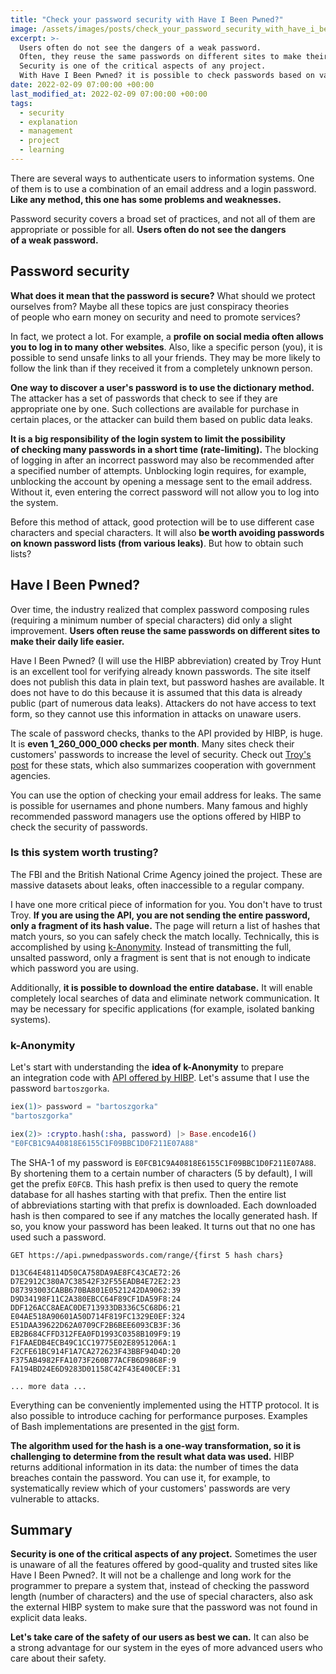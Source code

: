 ```yaml
---
title: "Check your password security with Have I Been Pwned?"
image: /assets/images/posts/check_your_password_security_with_have_i_been_pwned.png
excerpt: >-
  Users often do not see the dangers of a weak password.
  Often, they reuse the same passwords on different sites to make their daily lives easier.
  Security is one of the critical aspects of any project.
  With Have I Been Pwned? it is possible to check passwords based on various leaks.
date: 2022-02-09 07:00:00 +00:00
last_modified_at: 2022-02-09 07:00:00 +00:00
tags:
  - security
  - explanation
  - management
  - project
  - learning
---
```


  There are several ways to authenticate users to information systems.
  One of them is to use a combination of an email address and a login password.
  **Like any method, this one has some problems and weaknesses.**

  Password security covers a broad set of practices, and not all of them are appropriate or possible for all.
  **Users often do not see the dangers of a weak password.**

## Password security

  **What does it mean that the password is secure?**
  What should we protect ourselves from?
  Maybe all these topics are just conspiracy theories of people who earn money on security and need to promote services?

  In fact, we protect a lot.
  For example, a **profile on social media often allows you to log in to many other websites**.
  Also, like a specific person (you), it is possible to send unsafe links to all your friends.
  They may be more likely to follow the link than if they received it from a completely unknown person.

  **One way to discover a user's password is to use the dictionary method.**
  The attacker has a set of passwords that check to see if they are appropriate one by one.
  Such collections are available for purchase in certain places, or the attacker can build them based on public data leaks.

  **It is a big responsibility of the login system to limit the possibility of checking many passwords in a short time (rate-limiting).**
  The blocking of logging in after an incorrect password may also be recommended after a specified number of attempts.
  Unblocking login requires, for example, unblocking the account by opening a message sent to the email address.
  Without it, even entering the correct password will not allow you to log into the system.

  Before this method of attack, good protection will be to use different case characters and special characters.
  It will also **be worth avoiding passwords on known password lists (from various leaks)**.
  But how to obtain such lists?

## Have I Been Pwned?

  Over time, the industry realized that complex password composing rules (requiring a minimum number of special characters) did only a slight improvement.
  **Users often reuse the same passwords on different sites to make their daily life easier.**

  Have I Been Pwned? (I will use the HIBP abbreviation) created by Troy Hunt is an excellent tool for verifying already known passwords.
  The site itself does not publish this data in plain text, but password hashes are available.
  It does not have to do this because it is assumed that this data is already public (part of numerous data leaks).
  Attackers do not have access to text form, so they cannot use this information in attacks on unaware users.

  The scale of password checks, thanks to the API provided by HIBP, is huge.
  It is **even 1_260_000_000 checks per month**.
  Many sites check their customers' passwords to increase the level of security.
  Check out [Troy's post](https://www.troyhunt.com/open-source-pwned-passwords-with-fbi-feed-and-225m-new-nca-passwords-is-now-live/) for these stats, which also summarizes cooperation with government agencies.

  You can use the option of checking your email address for leaks.
  The same is possible for usernames and phone numbers.
  Many famous and highly recommended password managers use the options offered by HIBP to check the security of passwords.

### Is this system worth trusting?

  The FBI and the British National Crime Agency joined the project.
  These are massive datasets about leaks, often inaccessible to a regular company.

  I have one more critical piece of information for you.
  You don't have to trust Troy.
  **If you are using the API, you are not sending the entire password, only a fragment of its hash value.**
  The page will return a list of hashes that match yours, so you can safely check the match locally.
  Technically, this is accomplished by using [k-Anonymity](https://blog.cloudflare.com/validating-leaked-passwords-with-k-anonymity/).
  Instead of transmitting the full, unsalted password, only a fragment is sent that is not enough to indicate which password you are using.

  Additionally, **it is possible to download the entire database.**
  It will enable completely local searches of data and eliminate network communication.
  It may be necessary for specific applications (for example, isolated banking systems).

### k-Anonymity

  Let's start with understanding the **idea of k-Anonymity** to prepare an integration code with [API offered by HIBP](https://haveibeenpwned.com/API/v3#SearchingPwnedPasswordsByRange).
  Let's assume that I use the password `bartoszgorka`.

  ```elixir
  iex(1)> password = "bartoszgorka"
  "bartoszgorka"

  iex(2)> :crypto.hash(:sha, password) |> Base.encode16()
  "E0FCB1C9A40818E6155C1F09BBC1D0F211E07A88"
  ```

  The SHA-1 of my password is `E0FCB1C9A40818E6155C1F09BBC1D0F211E07A88`.
  By shortening them to a certain number of characters (5 by default), I will get the prefix `E0FCB`.
  This hash prefix is then used to query the remote database for all hashes starting with that prefix.
  Then the entire list of abbreviations starting with that prefix is downloaded.
  Each downloaded hash is then compared to see if any matches the locally generated hash.
  If so, you know your password has been leaked.
  It turns out that no one has used such a password.

  ```
  GET https://api.pwnedpasswords.com/range/{first 5 hash chars}

  D13C64E48114D50CA758DA9AE8FC43CAE72:26
  D7E2912C380A7C38542F32F55EADB4E72E2:23
  D87393003CABB670BA801E0521242DA9062:39
  D9D34198F11C2A380EBCC64F89CF1DA59F8:24
  DDF126ACC8AEAC0DE713933DB336C5C68D6:21
  E04AE518A90601A50D714F819FC1329E0EF:324
  E51DAA39622D62A0709CF2B6BEE6093CB3F:36
  EB2B684CFFD312FEA0FD1993C0358B109F9:19
  F1FAAEDB4ECB49C1CC19775E02E8951206A:1
  F2CFE61BC914F1A7CA272623F43BBF94D4D:20
  F375AB4982FFA1073F260B77ACFB6D9868F:9
  FA194BD24E6D9283D01158C42F43E400CEF:31

  ... more data ...
  ```

  Everything can be conveniently implemented using the HTTP protocol.
  It is also possible to introduce caching for performance purposes.
  Examples of Bash implementations are presented in the [gist](https://gist.github.com/IcyApril/56c3fdacb3a640f37c245e5813b98b99) form.

  **The algorithm used for the hash is a one-way transformation, so it is challenging to determine from the result what data was used.**
  HIBP returns additional information in its data: the number of times the data breaches contain the password.
  You can use it, for example, to systematically review which of your customers' passwords are very vulnerable to attacks.

## Summary

  **Security is one of the critical aspects of any project.**
  Sometimes the user is unaware of all the features offered by good-quality and trusted sites like Have I Been Pwned?.
  It will not be a challenge and long work for the programmer to prepare a system that, instead of checking the password length (number of characters) and the use of special characters, also ask the external HIBP system to make sure that the password was not found in explicit data leaks.

  **Let's take care of the safety of our users as best we can.**
  It can also be a strong advantage for our system in the eyes of more advanced users who care about their safety.

